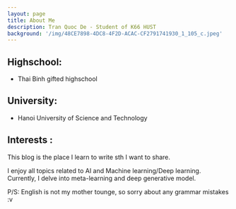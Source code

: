 ```yaml
---
layout: page
title: About Me
description: Tran Quoc De - Student of K66 HUST
background: '/img/48CE7898-4DC8-4F2D-ACAC-CF2791741930_1_105_c.jpeg'
---
```


  
  
  
## Highschool:
- Thai Binh gifted highschool

## University:
- Hanoi University of Science and Technology

## Interests : 

This blog is the place I learn to write sth I want to share.

I enjoy all topics related to AI and Machine learning/Deep learning. Currently, I delve into meta-learning and deep generative model.

P/S: English is not my mother tounge, so sorry about any grammar mistakes :v